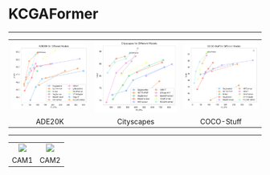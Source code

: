 # KCGAFormer
***
<table align="center">
  <tr>
    <td style="text-align: center;">
      <img src="./Visualization/Ade20k_curve.png" width="330" />
    </td>
    <td style="text-align: center;">
      <img src="./Visualization/Cityscapes_curve.png" width="330" />
    </td>
    <td style="text-align: center;">
      <img src="./Visualization/COCO-Stuff_curve.png" width="330" />
    </td>
  </tr>
  <tr>
    <td>
      <figcaption align="center">ADE20K</figcaption>
    </td>
    <td>
      <figcaption align="center">Cityscapes</figcaption>
    </td>
    <td>
      <figcaption align="center">COCO-Stuff</figcaption>
    </td>
  </tr>
</table>

***

<table align="center">
  <tr>
    <td style="text-align: center;">
      <img src="./Visualization/CAM1.png" width="500" />
    </td>
    <td style="text-align: center;">
      <img src="./Visualization/CAM2.png" width="500" />
    </td>
  </tr>
  <tr>
    <td>
      <figcaption align="center">CAM1</figcaption>
    </td>
    <td>
      <figcaption align="center">CAM2</figcaption>
    </td>
  </tr>
</table>
